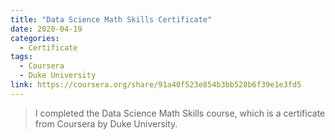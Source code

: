 ```yaml
---
title: "Data Science Math Skills Certificate"
date: 2020-04-19
categories:
  - Certificate
tags:
  - Coursera
  - Duke University
link: https://coursera.org/share/91a40f523e854b3bb528b6f39e1e3fd5
---
```

>I completed the Data Science Math Skills course, which is a  certificate from Coursera by Duke University.
